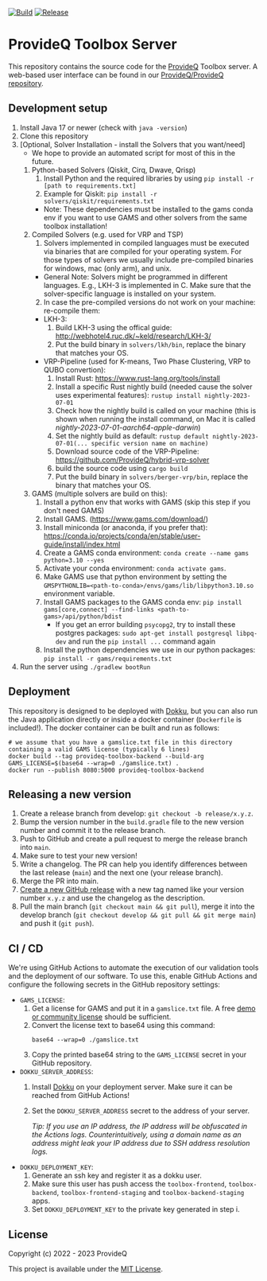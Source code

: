[![Build](https://img.shields.io/github/actions/workflow/status/ProvideQ/toolbox-server/deploy-main.yml?style=for-the-badge)](https://github.com/ProvideQ/toolbox-server/actions/workflows/deploy-main.yml)
[![Release](https://img.shields.io/github/v/release/ProvideQ/toolbox-server?style=for-the-badge)](https://github.com/ProvideQ/toolbox-server/releases/)

# ProvideQ Toolbox Server
This repository contains the source code for the [ProvideQ](https://provideq.org) Toolbox server.
A web-based user interface can be found in our
[ProvideQ/ProvideQ repository](https://github.com/ProvideQ/ProvideQ).

## Development setup
1. Install Java 17 or newer (check with `java -version`)
2. Clone this repository
3. [Optional, Solver Installation - install the Solvers that you want/need]
    * We hope to provide an automated script for most of this in the future.  
   1. Python-based Solvers (Qiskit, Cirq, Dwave, Qrisp)
      1. Install Python and the required libraries by using `pip install -r [path to requirements.txt]`
      2. Example for Qiskit: `pip install -r solvers/qiskit/requirements.txt`
      * Note: These dependencies must be installed to the gams conda env if you want to use GAMS and other solvers from
        the same toolbox installation!
   2. Compiled Solvers (e.g. used for VRP and TSP)
      1. Solvers implemented in compiled languages must be executed via binaries that are compiled for your operating system. For those types of solvers we usually include pre-compiled binaries for windows, mac (only arm), and unix.
      * General Note: Solvers might be programmed in different languages. E.g., LKH-3 is implemented in C. Make sure that the solver-specific language is installed on your system.
      2. In case the pre-compiled versions do not work on your machine: re-compile them:
      * LKH-3:
        1. Build LKH-3 using the offical guide: http://webhotel4.ruc.dk/~keld/research/LKH-3/
        2. Put the build binary in `solvers/lkh/bin`, replace the binary that matches your OS.
      * VRP-Pipeline (used for K-means, Two Phase Clustering, VRP to QUBO convertion):
        1. Install Rust: https://www.rust-lang.org/tools/install
        2. Install a specific Rust nightly build (needed cause the solver uses experimental features): `rustup install nightly-2023-07-01`
        3. Check how the nightly build is called on your machine (this is shown when running the install command, on Mac it is called *nightly-2023-07-01-aarch64-apple-darwin*)
        4. Set the nightly build as default: `rustup default nightly-2023-07-01(... specific version name on machine)`
        5. Download source code of the VRP-Pipeline: https://github.com/ProvideQ/hybrid-vrp-solver
        6. build the source code using `cargo build`
        7. Put the build binary in `solvers/berger-vrp/bin`, replace the binary that matches your OS.
   3. GAMS (multiple solvers are build on this):
      1. Install a python env that works with GAMS (skip this step if you don't need GAMS)
      2. Install GAMS. (https://www.gams.com/download/)
      3. Install miniconda (or anaconda, if you prefer that):
         https://conda.io/projects/conda/en/stable/user-guide/install/index.html
      4. Create a GAMS conda environment: `conda create --name gams python=3.10 --yes`
      5. Activate your conda environment: `conda activate gams`.
      6. Make GAMS use that python environment by setting the `GMSPYTHONLIB=<path-to-conda>/envs/gams/lib/libpython3.10.so`
            environment variable.
      7. Install GAMS packages to the GAMS conda env:
            `pip install gams[core,connect] --find-links <path-to-gams>/api/python/bdist`
            * If you get an error building `psycopg2`, try to install these postgres packages:
              `sudo apt-get install postgresql libpq-dev` and run the `pip install ...` command again
      8. Install the python dependencies we use in our python packages: `pip install -r gams/requirements.txt`
4. Run the server using `./gradlew bootRun`

## Deployment
This repository is designed to be deployed with [Dokku](https://dokku.com/), but you can also run 
the Java application directly or inside a docker container (`Dockerfile` is included!).
The docker container can be built and run as follows:
```shell
# we assume that you have a gamslice.txt file in this directory containing a valid GAMS license (typically 6 lines)
docker build --tag provideq-toolbox-backend --build-arg GAMS_LICENSE=$(base64 --wrap=0 ./gamslice.txt) .
docker run --publish 8080:5000 provideq-toolbox-backend
```

## Releasing a new version
1. Create a release branch from develop: `git checkout -b release/x.y.z`.
2. Bump the version number in the `build.gradle` file to the new version number and commit it to the release branch.
3. Push to GitHub and create a pull request to merge the release branch into `main`.
4. Make sure to test your new version!
5. Write a changelog.
   The PR can help you identify differences between the last release (`main`) and the next one (your release branch).
6. Merge the PR into main.
7. [Create a new GitHub release](https://github.com/ProvideQ/toolbox-server/releases/new) with a new tag named like your
   version number `x.y.z` and use the changelog as the description.
8. Pull the main branch (`git checkout main && git pull`),
   merge it into the develop branch (`git checkout develop && git pull && git merge main`)
   and push it (`git push`).

## CI / CD
We're using GitHub Actions to automate the execution of our validation tools and the deployment of our software.
To use this, enable GitHub Actions and configure the following secrets in the GitHub repository settings:

* `GAMS_LICENSE`:
  1. Get a license for GAMS and put it in a `gamslice.txt` file.
     A free [demo or community license](https://www.gams.com/try_gams/) should be sufficient.
  2. Convert the license text to base64 using this command:
     ```shell
     base64 --wrap=0 ./gamslice.txt
     ```
  3. Copy the printed base64 string to the `GAMS_LICENSE` secret in your GitHub repository.
* `DOKKU_SERVER_ADDRESS`:
  1. Install [Dokku](https://dokku.com/) on your deployment server.
     Make sure it can be reached from GitHub Actions!
  2. Set the `DOKKU_SERVER_ADDRESS` secret to the address of your server.
     
     *Tip: If you use an IP address, the IP address will be obfuscated in the Actions logs.
     Counterintuitively, using a domain name as an address might leak your IP address due to SSH address resolution
     logs.*
* `DOKKU_DEPLOYMENT_KEY`:
  1. Generate an ssh key and register it as a dokku user.
  2. Make sure this user has push access the `toolbox-frontend`, `toolbox-backend`, `toolbox-frontend-staging` and
     `toolbox-backend-staging` apps.
  3. Set `DOKKU_DEPLOYMENT_KEY` to the private key generated in step i.

## License
Copyright (c) 2022 - 2023 ProvideQ

This project is available under the [MIT License](./LICENSE).
